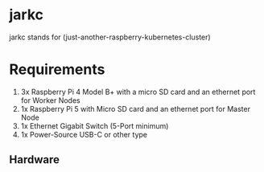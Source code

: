 # jarkc
jarkc stands for (just-another-raspberry-kubernetes-cluster)

# Requirements
1. 3x Raspberry Pi 4 Model B+ with a micro SD card and an ethernet port for Worker Nodes
2. 1x Raspberry Pi 5 with Micro SD card and an ethernet port for Master Node
3. 1x Ethernet Gigabit Switch (5-Port minimum)
4. 1x Power-Source USB-C or other type

## Hardware

